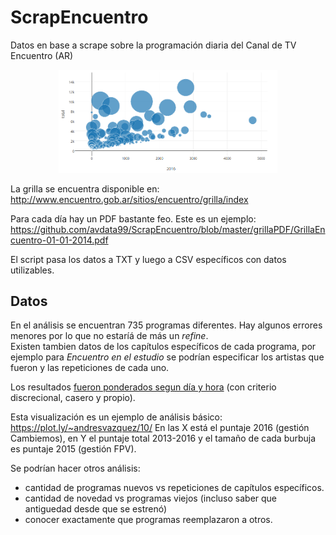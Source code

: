 # ScrapEncuentro
Datos en base a scrape sobre la programación diaria del Canal de TV Encuentro (AR)  


<p align="center">
  <img src="https://raw.githubusercontent.com/avdata99/ScrapEncuentro/master/static/viz1test.png" width="350"/>
</p>

La grilla se encuentra disponible en:  
http://www.encuentro.gob.ar/sitios/encuentro/grilla/index  

Para cada día hay un PDF bastante feo. Este es un ejemplo:  
https://github.com/avdata99/ScrapEncuentro/blob/master/grillaPDF/GrillaEncuentro-01-01-2014.pdf  

El script pasa los datos a TXT y luego a CSV específicos con datos utilizables.  

## Datos

En el análisis se encuentran 735 programas diferentes. Hay algunos errores menores por lo que no estaríá de más un _refine_.  
Existen tambien datos de los capítulos específicos de cada programa, por ejemplo para _Encuentro en el estudio_ se podrían especificar los artistas que fueron y las repeticiones de cada uno.  

Los resultados [fueron ponderados segun día y hora](https://github.com/avdata99/ScrapEncuentro/blob/master/scrapencuentro.py#L76-L104) (con criterio discrecional, casero y propio).  


Esta visualización es un ejemplo de análisis básico:  
https://plot.ly/~andresvazquez/10/
En las X está el puntaje 2016 (gestión Cambiemos), en Y el puntaje total 2013-2016 y el tamaño de cada burbuja es puntaje 2015 (gestión FPV).  

Se podrían hacer otros análisis:  
 - cantidad de programas nuevos vs repeticiones de capítulos específicos.
 - cantidad de novedad vs programas viejos (incluso saber que antiguedad desde que se estrenó)
 - conocer exactamente que programas reemplazaron a otros.  